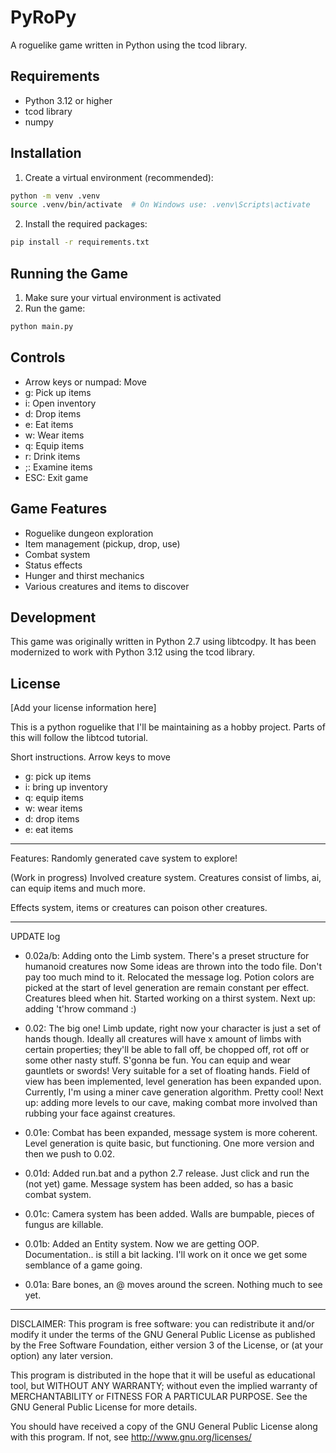 # PyRoPy

A roguelike game written in Python using the tcod library.

## Requirements

- Python 3.12 or higher
- tcod library
- numpy

## Installation

1. Create a virtual environment (recommended):
```bash
python -m venv .venv
source .venv/bin/activate  # On Windows use: .venv\Scripts\activate
```

2. Install the required packages:
```bash
pip install -r requirements.txt
```

## Running the Game

1. Make sure your virtual environment is activated
2. Run the game:
```bash
python main.py
```

## Controls

- Arrow keys or numpad: Move
- g: Pick up items
- i: Open inventory
- d: Drop items
- e: Eat items
- w: Wear items
- q: Equip items
- r: Drink items
- ;: Examine items
- ESC: Exit game

## Game Features

- Roguelike dungeon exploration
- Item management (pickup, drop, use)
- Combat system
- Status effects
- Hunger and thirst mechanics
- Various creatures and items to discover

## Development

This game was originally written in Python 2.7 using libtcodpy. It has been modernized to work with Python 3.12 using the tcod library.

## License

[Add your license information here]

This is a python roguelike that I'll be maintaining as a hobby project.
Parts of this will follow the libtcod tutorial.

Short instructions.
Arrow keys to move
- g: pick up items
- i: bring up inventory
- q: equip items
- w: wear items
- d: drop items
- e: eat items

---

Features:
Randomly generated cave system to explore!

(Work in progress) Involved creature system. Creatures consist of limbs, ai, can equip items and much more.

Effects system, items or creatures can poison other creatures.

---

UPDATE log
- 0.02a/b: Adding onto the Limb system. There's a preset structure for humanoid creatures now
Some ideas are thrown into the todo file. Don't pay too much mind to it. Relocated the 
message log. Potion colors are picked at the start of level generation are remain constant per
effect. Creatures bleed when hit. Started working on a thirst system.
Next up: adding 't'hrow command :)
- 0.02: The big one! Limb update, right now your character is just a set of hands though.
Ideally all creatures will have x amount of limbs with certain properties; they'll be able to
fall off, be chopped off, rot off or some other nasty stuff. S'gonna be fun.
You can equip and wear gauntlets or swords! Very suitable for a set of floating hands.
Field of view has been implemented, level generation has been expanded upon. Currently,
I'm using a miner cave generation algorithm. Pretty cool! Next up: adding more levels to
our cave, making combat more involved than rubbing your face against creatures.


- 0.01e: Combat has been expanded, message system is more coherent. Level generation
is quite basic, but functioning. One more version and then we push to 0.02.
- 0.01d: Added run.bat and a python 2.7 release. Just click and run the (not yet) game.
Message system has been added, so has a basic combat system.
- 0.01c: Camera system has been added. Walls are bumpable, pieces of fungus are killable.
- 0.01b: Added an Entity system. Now we are getting OOP. Documentation..
is still a bit lacking. I'll work on it once we get some semblance of a 
game going.
- 0.01a: Bare bones, an @ moves around the screen. Nothing much to see
yet.

---

DISCLAIMER:
This program is free software: you can redistribute it and/or modify it
under the terms of the GNU General Public License as published by the
Free Software Foundation, either version 3 of the License, or (at your
option) any later version.

This program is distributed in the hope that it will be useful as
educational tool, but WITHOUT ANY WARRANTY; without even the implied
warranty of MERCHANTABILITY or FITNESS FOR A PARTICULAR PURPOSE.  See
the GNU General Public License for more details.

You should have received a copy of the GNU General Public License along
with this program.  If not, see <http://www.gnu.org/licenses/>
